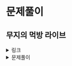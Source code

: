 # 문제풀이

## 무지의 먹방 라이브

<details>
    <summary>링크</summary>
    https://programmers.co.kr/learn/courses/30/lessons/42891
</details>

<details>
<summary>문제풀이</summary>

완전탐색을 할 경우 food_times 가 최대 `100,000,000`이므로 시간초과가 발생할 거라 생각했다.

그러므로, 이에 대한 방법을 생각해야했고 `우선순위 큐`를 사용하고자 했다.

주어진 input인 `food_times`를 우선순위 큐(minHeap)인 `pq`에 (food_time,index)로 넣어준다. 

그 다음, 가장 시간 소비가 적은 값인 `pq[0][0]`를 확인하면서 해당 음식이 `k` 시간안에 먹을 수 있는지 파악한다. 만약 `k` 시간안에 먹을 수 없다면 이제는 남은 음식들과 남은 시간으로 무슨 음식을 먹어야하는지 확인해야하므로 break 한다
```python
now_food = pq[0][0]
if k < (now_food-prev_food) * len(pq):
    break
```

`k`시간안에 먹을 수 있다면, 해당 시간을 `k`에서 빼주고, 현재의 음식을 `prev_food`에 저장해준다.(왜냐하면, 다음 먹은 시간을 구할 때 (현재 음식 횟수-이전 음식 횟수)를 통해 현재 음식을 먹는데 걸리는 시간을 구할 수 있기 때문.) 그리고, minHeap에서 원소를 빼주면 된다.
```python
k -= (now_food - prev_food) * len(pq)

prev_food = pq[0][0]
value,idx = heapq.heappop(pq)
```

위 과정을 마무리하면 이제는 남은 음식들과 남은 시간으로 어떤 음식을 먹어야하는지 결정해야한다. 이때, 만약 남은 음식이 없다면(`pq==[]`), 먹을 음식이 없기때문에 -1을 반환하고, 있다면 pq를 index순으로 정렬한 뒤 `k = k % len(pq)`를 통해(어차피 남은 음식들은 0가 될 수 없기때문에)  `pq[k][1]`를 반환하면 된다.

```python
# 무지의 먹방 라이브
import heapq

def solution(food_times, k):
    pq = []
    for idx, food_time in enumerate(food_times):
        heapq.heappush(pq,(food_time,idx+1))

    prev_food = 0
    now_food = 0

    while pq:
        now_food = pq[0][0]
        if k < (now_food-prev_food) * len(pq):
            break
        k -= (now_food - prev_food) * len(pq)

        prev_food = pq[0][0]
        value,idx = heapq.heappop(pq)
    if pq == []:
        return -1
    pq.sort(key = lambda x:x[1])
    k = k % len(pq)

    return pq[k][1]

print(solution([1,1,1,1],4))
print(solution([3,1,2],5))
print(solution([8,6,4],15))
```




</details>





